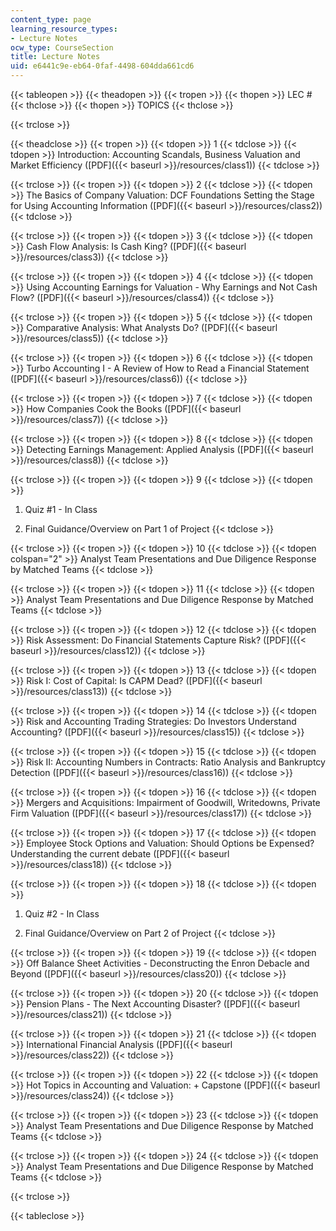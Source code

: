 ```yaml
---
content_type: page
learning_resource_types:
- Lecture Notes
ocw_type: CourseSection
title: Lecture Notes
uid: e6441c9e-eb64-0faf-4498-604dda661cd6
---
```


{{< tableopen >}}
{{< theadopen >}}
{{< tropen >}}
{{< thopen >}}
LEC #
{{< thclose >}}
{{< thopen >}}
TOPICS
{{< thclose >}}

{{< trclose >}}

{{< theadclose >}}
{{< tropen >}}
{{< tdopen >}}
1
{{< tdclose >}}
{{< tdopen >}}
Introduction: Accounting Scandals, Business Valuation and Market Efficiency ([PDF]({{< baseurl >}}/resources/class1))
{{< tdclose >}}

{{< trclose >}}
{{< tropen >}}
{{< tdopen >}}
2
{{< tdclose >}}
{{< tdopen >}}
The Basics of Company Valuation: DCF Foundations Setting the Stage for Using Accounting Information ([PDF]({{< baseurl >}}/resources/class2))
{{< tdclose >}}

{{< trclose >}}
{{< tropen >}}
{{< tdopen >}}
3
{{< tdclose >}}
{{< tdopen >}}
Cash Flow Analysis: Is Cash King? ([PDF]({{< baseurl >}}/resources/class3))
{{< tdclose >}}

{{< trclose >}}
{{< tropen >}}
{{< tdopen >}}
4
{{< tdclose >}}
{{< tdopen >}}
Using Accounting Earnings for Valuation - Why Earnings and Not Cash Flow? ([PDF]({{< baseurl >}}/resources/class4))
{{< tdclose >}}

{{< trclose >}}
{{< tropen >}}
{{< tdopen >}}
5
{{< tdclose >}}
{{< tdopen >}}
Comparative Analysis: What Analysts Do? ([PDF]({{< baseurl >}}/resources/class5))
{{< tdclose >}}

{{< trclose >}}
{{< tropen >}}
{{< tdopen >}}
6
{{< tdclose >}}
{{< tdopen >}}
Turbo Accounting I - A Review of How to Read a Financial Statement ([PDF]({{< baseurl >}}/resources/class6))
{{< tdclose >}}

{{< trclose >}}
{{< tropen >}}
{{< tdopen >}}
7
{{< tdclose >}}
{{< tdopen >}}
How Companies Cook the Books ([PDF]({{< baseurl >}}/resources/class7))
{{< tdclose >}}

{{< trclose >}}
{{< tropen >}}
{{< tdopen >}}
8
{{< tdclose >}}
{{< tdopen >}}
Detecting Earnings Management: Applied Analysis ([PDF]({{< baseurl >}}/resources/class8))
{{< tdclose >}}

{{< trclose >}}
{{< tropen >}}
{{< tdopen >}}
9
{{< tdclose >}}
{{< tdopen >}}
1) Quiz #1 - In Class  
  
2) Final Guidance/Overview on Part 1 of Project
{{< tdclose >}}

{{< trclose >}}
{{< tropen >}}
{{< tdopen >}}
10
{{< tdclose >}}
{{< tdopen colspan="2" >}}
Analyst Team Presentations and Due Diligence Response by Matched Teams
{{< tdclose >}}

{{< trclose >}}
{{< tropen >}}
{{< tdopen >}}
11
{{< tdclose >}}
{{< tdopen >}}
Analyst Team Presentations and Due Diligence Response by Matched Teams
{{< tdclose >}}

{{< trclose >}}
{{< tropen >}}
{{< tdopen >}}
12
{{< tdclose >}}
{{< tdopen >}}
Risk Assessment: Do Financial Statements Capture Risk? ([PDF]({{< baseurl >}}/resources/class12))
{{< tdclose >}}

{{< trclose >}}
{{< tropen >}}
{{< tdopen >}}
13
{{< tdclose >}}
{{< tdopen >}}
Risk I: Cost of Capital: Is CAPM Dead? ([PDF]({{< baseurl >}}/resources/class13))
{{< tdclose >}}

{{< trclose >}}
{{< tropen >}}
{{< tdopen >}}
14
{{< tdclose >}}
{{< tdopen >}}
Risk and Accounting Trading Strategies: Do Investors Understand Accounting? ([PDF]({{< baseurl >}}/resources/class15))
{{< tdclose >}}

{{< trclose >}}
{{< tropen >}}
{{< tdopen >}}
15
{{< tdclose >}}
{{< tdopen >}}
Risk II: Accounting Numbers in Contracts: Ratio Analysis and Bankruptcy Detection ([PDF]({{< baseurl >}}/resources/class16))
{{< tdclose >}}

{{< trclose >}}
{{< tropen >}}
{{< tdopen >}}
16
{{< tdclose >}}
{{< tdopen >}}
Mergers and Acquisitions: Impairment of Goodwill, Writedowns, Private Firm Valuation ([PDF]({{< baseurl >}}/resources/class17))
{{< tdclose >}}

{{< trclose >}}
{{< tropen >}}
{{< tdopen >}}
17
{{< tdclose >}}
{{< tdopen >}}
Employee Stock Options and Valuation: Should Options be Expensed? Understanding the current debate ([PDF]({{< baseurl >}}/resources/class18))
{{< tdclose >}}

{{< trclose >}}
{{< tropen >}}
{{< tdopen >}}
18
{{< tdclose >}}
{{< tdopen >}}
1) Quiz #2 - In Class  
  
2) Final Guidance/Overview on Part 2 of Project
{{< tdclose >}}

{{< trclose >}}
{{< tropen >}}
{{< tdopen >}}
19
{{< tdclose >}}
{{< tdopen >}}
Off Balance Sheet Activities - Deconstructing the Enron Debacle and Beyond ([PDF]({{< baseurl >}}/resources/class20))
{{< tdclose >}}

{{< trclose >}}
{{< tropen >}}
{{< tdopen >}}
20
{{< tdclose >}}
{{< tdopen >}}
Pension Plans - The Next Accounting Disaster? ([PDF]({{< baseurl >}}/resources/class21))
{{< tdclose >}}

{{< trclose >}}
{{< tropen >}}
{{< tdopen >}}
21
{{< tdclose >}}
{{< tdopen >}}
International Financial Analysis ([PDF]({{< baseurl >}}/resources/class22))
{{< tdclose >}}

{{< trclose >}}
{{< tropen >}}
{{< tdopen >}}
22
{{< tdclose >}}
{{< tdopen >}}
Hot Topics in Accounting and Valuation: + Capstone ([PDF]({{< baseurl >}}/resources/class24))
{{< tdclose >}}

{{< trclose >}}
{{< tropen >}}
{{< tdopen >}}
23
{{< tdclose >}}
{{< tdopen >}}
Analyst Team Presentations and Due Diligence Response by Matched Teams
{{< tdclose >}}

{{< trclose >}}
{{< tropen >}}
{{< tdopen >}}
24
{{< tdclose >}}
{{< tdopen >}}
Analyst Team Presentations and Due Diligence Response by Matched Teams
{{< tdclose >}}

{{< trclose >}}

{{< tableclose >}}
